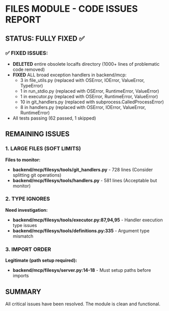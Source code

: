 # FILES MODULE - CODE ISSUES REPORT

## STATUS: FULLY FIXED ✅

### ✅ FIXED ISSUES:
- **DELETED** entire obsolete localfs directory (1000+ lines of problematic code removed)
- **FIXED** ALL broad exception handlers in backend/mcp:
  - 3 in file_utils.py (replaced with OSError, IOError, ValueError, TypeError)
  - 1 in run_stdio.py (replaced with OSError, RuntimeError, ValueError)  
  - 1 in executor.py (replaced with OSError, RuntimeError, ValueError)
  - 10 in git_handlers.py (replaced with subprocess.CalledProcessError)
  - 8 in handlers.py (replaced with OSError, IOError, ValueError, RuntimeError)
- All tests passing (62 passed, 1 skipped)

## REMAINING ISSUES

### 1. LARGE FILES (SOFT LIMITS)
**Files to monitor:**
- **backend/mcp/filesys/tools/git_handlers.py** - 728 lines (Consider splitting git operations)
- **backend/mcp/filesys/tools/handlers.py** - 581 lines (Acceptable but monitor)

### 2. TYPE IGNORES
**Need investigation:**
- **backend/mcp/filesys/tools/executor.py:87,94,95** - Handler execution type issues
- **backend/mcp/filesys/tools/definitions.py:335** - Argument type mismatch

### 3. IMPORT ORDER
**Legitimate (path setup required):**
- **backend/mcp/filesys/server.py:14-18** - Must setup paths before imports

## SUMMARY
All critical issues have been resolved. The module is clean and functional.